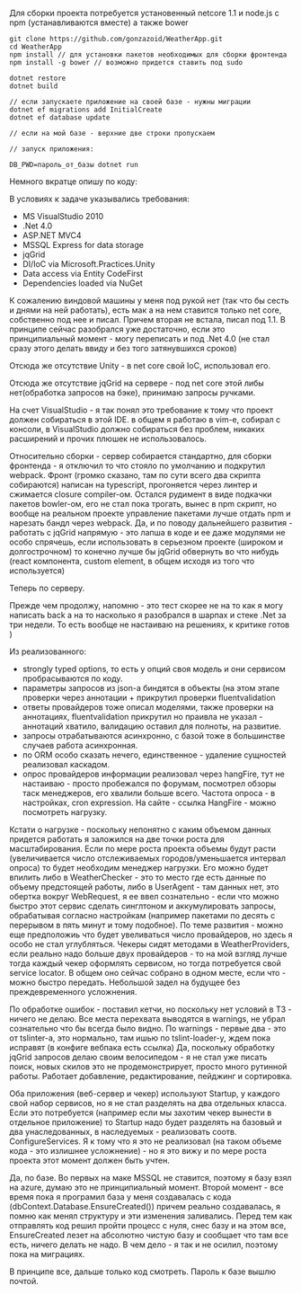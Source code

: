 Для сборки проекта потребуется установенный netcore 1.1 и node.js с npm (устанавливаются вместе) а также bower

```
git clone https://github.com/gonzazoid/WeatherApp.git
cd WeatherApp
npm install // для установки пакетов необходимых для сборки фронтенда
npm install -g bower // возможно придется ставить под sudo

dotnet restore
dotnet build

// если запускаете приложение на своей базе - нужны миграции
dotnet ef migrations add InitialCreate
dotnet ef database update

// если на мой базе - верхние две строки пропускаем

// запуск приложения:

DB_PWD=пароль_от_базы dotnet run
```

Немного вкратце опишу по коду:

В условиях к задаче указывались требования:

* MS VisualStudio 2010
* .Net 4.0
* ASP.NET MVC4
* MSSQL Express for data storage
* jqGrid
* DI/IoC via Microsoft.Practices.Unity
* Data access via Entity CodeFirst
* Dependencies loaded via NuGet

К сожалению виндовой машины у меня под рукой нет (так что бы сесть и днями на ней работать), есть мак а на нем ставится только net core, собственно под нее и писал. Причем вторая не встала, писал под 1.1. В принципе сейчас разобрался уже достаточно, если это принципиальный момент - могу переписать и под .Net 4.0 (не стал сразу этого делать ввиду и без того затянувшихся сроков)

Отсюда же отсутствие Unity - в net core свой IoC, использовал его.

Отсюда же отсутствие jqGrid на сервере - под net core этой либы нет(обработка запросов на бэке), принимаю запросы ручками.

На счет VisualStudio - я так понял это требование к тому что проект должен собираться в этой IDE. в общем я работаю в vim-е, собирал с консоли, в VisualStudio должно собираться без проблем, никаких расширений и прочих плюшек не использовалось.

Относительно сборки - сервер собирается стандартно, для сборки фронтенда - я отключил то что стояло по умолчанию и подкрутил webpack. Фронт (громко сказано, там по сути всего два скрипта собираются) написан на typescript, прогоняется через линтер и сжимается closure compiler-ом. Остался рудимент в виде подкачки пакетов bowler-ом, его не стал пока трогать, вынес в npm скрипт, но вообще на реальном  проекте управление пакетами лучше отдать npm и нарезать бандл через webpack. Да, и по поводу дальнейшего развития - работать с jqGrid напрямую - это лапша в коде и ее даже модулями не особо спрячешь, если использовать в серьезном проекте (широком и долгострочном) то конечно лучше бы jqGrid обвернуть во что нибудь (react компонента, custom element, в общем исходя из того что используется)

Теперь по серверу.

Прежде чем продолжу, напомню - это тест скорее не на то как я могу написать back а на то насколько я разобрался в шарпах и стеке .Net за три недели. То есть вообще не настаиваю на решениях, к критике готов )

Из реализованного:
* strongly typed options, то есть у опций своя модель и они сервисом пробрасываются по коду.
* параметры запросов из json-а биндятся в объекты (на этом этапе проверки через аннотации + прикрутил проверки fluentvalidation
* ответы провайдеров тоже описал моделями, также проверки на аннотациях, fluentvalidation прикрутил но праивла не указал - аннотаций хватило, валидацию оставил для полноты, на развитие.
* запросы отрабатываются асинхронно, с базой тоже в большинстве случаев работа асинхронная.
* по ORM особо сказать нечего, единственное - удаление сущностей реализовал каскадом.
* опрос провайдеров информации реализовал через hangFire, тут не настаиваю - просто пробежался по форумам, посмотрел обзоры таск менеджеров, его хвалили больше всего. Частота опроса - в настройках, cron expression. На сайте - ссылка HangFire - можно посмотреть нагрузку.

Кстати о нагрузке - поскольку непонятно с каким объемом данных придется работать я заложился на две точки роста для масштабирования. Если по мере роста проекта объемы будут расти (увеличивается число отслеживаемых городов/уменьшается интервал опроса) то будет необходим менеджер нагрузки. Его можно будет впилить либо в WeatherChecker - это то место где есть данные по объему предстоящей работы, либо в UserAgent - там данных нет, это обертка вокруг WebRequest, я ее ввел сознательно - если что можно быстро этот сервис сделать синглтоном и аккумулировать запросы, обрабатывая согласно настройкам (например пакетами по десять с перерывом в пять минут и тому подобное).
По теме развития - можно еще предположиь что будет увеливаться число провайдеров, но здесь я особо не стал углубляться. Чекеры сидят методами в WeatherProviders, если реально надо больше двух провайдеров - то на мой взгляд лучше тогда каждый чекер оформлять сервисом, но тогда потребуется свой service locator. В общем оно сейчас собрано в одном месте, если что - можно быстро передать. Небольшой задел на будущее без преждевременного усложнения.

По обработке ошибок - поставил кетчи, но поскольку нет условий в ТЗ - ничего не делаю. Все места перехвата выводятся в warnings, не убрал сознательно что бы всегда было видно. По warnings - первые два - это от tslinter-а, это нормально, там ишью по tslint-loader-у, ждем пока исправят (в конфиге вебпака есть ссылка)
Да, поскольку обработку jqGrid запросов делаю своим велосипедом - я не стал уже писать поиск, новых скилов это не продемонстрирует, просто много рутинной работы. Работает добавление, редактирование, пейджинг и сортировка.

Оба приложения (веб-сервер и чекер) используют Startup, у каждого свой набор сервисов, но я не стал разделять на два отдельных класса. Если это потребуется (например если мы захотим чекер вынести в отдельное приложение) то Startup надо будет разделять на базовый и два унаследованных, в наследуемых - реализовать соотв. ConfigureServices. Я к тому что я это не реализовал (на таком объеме кода - это излишнее усложнение) - но я это вижу и по мере роста проекта этот момент должен быть учтен.

Да, по базе. Во первых на маке MSSQL не ставится, поэтому я базу взял на azure, думаю это не принципиальный момент. Второй момент - все время пока я програмил база у меня создавалась с кода (dbContext.Database.EnsureCreated()) причем реально создавалась, я помню как менял структуру и эти изменения заливались. Перед тем как отправлять код решил пройти процесс с нуля, снес базу и на этом все, EnsureCreated лезет на абсолютно чистую базу и сообщает что там все есть, ничего делать не надо. В чем дело - я так и не осилил, поэтому пока на миграциях.

В принципе все, дальше только код смотреть. Пароль к базе вышлю почтой.
